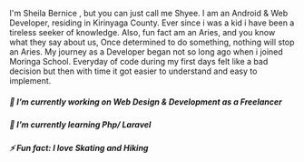 
  I'm Sheila Bernice , but you can just call me Shyee.
    I am an Android & Web  Developer, residing in Kirinyaga County. 
Ever since i was a kid i have been a tireless seeker of knowledge.  Also,  fun fact am an Aries, and you know what they say about us,
    Once  determined to do something, nothing will stop an Aries. 
    My journey as a Developer began not so long ago when i joined Moringa School. 
    Everyday of code during my first days felt like a bad decision  but then with time it got easier to understand and easy to implement.
    
    
 ##### 🔭 I’m currently working on  Web Design & Development as a Freelancer 

 ##### 🌱 I’m currently learning  Php/ Laravel

 ##### ⚡ Fun fact: I love Skating and Hiking 
